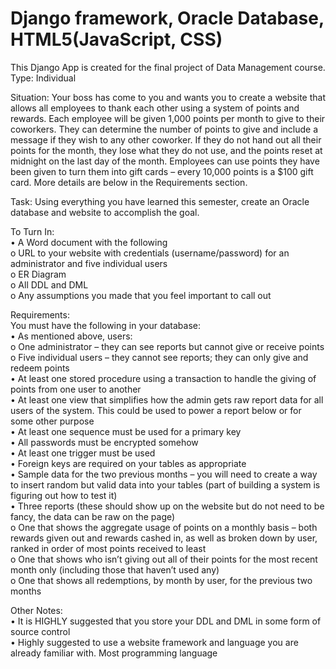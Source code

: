# Django framework, Oracle Database, HTML5(JavaScript, CSS)

This Django App is created for the final project of Data Management course. <br/>
Type: Individual<br/>

Situation: Your boss has come to you and wants you to create a website that allows all employees to thank each other using a system of points and rewards. Each employee will be given 1,000 points per month to give to their coworkers. They can determine the number of points to give and include a message if they wish to any other coworker. If they do not hand out all their points for the month, they lose what they do not use, and the points reset at midnight on the last day of the month. Employees can use points they have been given to turn them into gift cards – every 10,000 points is a $100 gift card. More details are below in the Requirements section.<br/>

Task: Using everything you have learned this semester, create an Oracle database and website to accomplish the goal.<br/> 

To Turn In:<br/>
•	A Word document with the following<br/>
o	URL to your website with credentials (username/password) for an administrator and five individual users<br/>
o	ER Diagram<br/>
o	All DDL and DML<br/>
o	Any assumptions you made that you feel important to call out<br/>

Requirements:<br/>
You must have the following in your database:<br/>
•	As mentioned above, users:<br/>
o	One administrator – they can see reports but cannot give or receive points<br/>
o	Five individual users – they cannot see reports; they can only give and redeem points<br/>
•	At least one stored procedure using a transaction to handle the giving of points from one user to another<br/>
•	At least one view that simplifies how the admin gets raw report data for all users of the system. This could be used to power a report below or for some other purpose<br/>
•	At least one sequence must be used for a primary key<br/>
•	All passwords must be encrypted somehow<br/>
•	At least one trigger must be used<br/>
•	Foreign keys are required on your tables as appropriate<br/>
•	Sample data for the two previous months – you will need to create a way to insert random but valid data into your tables (part of building a system is figuring out how to test it)<br/>
•	Three reports (these should show up on the website but do not need to be fancy, the data can be raw on the page)<br/>
o	One that shows the aggregate usage of points on a monthly basis – both rewards given out and rewards cashed in, as well as broken down by user, ranked in order of most points received to least<br/>
o	One that shows who isn’t giving out all of their points for the most recent month only (including those that haven’t used any)<br/>
o	One that shows all redemptions, by month by user, for the previous two months<br/>

Other Notes:<br/>
•	It is HIGHLY suggested that you store your DDL and DML in some form of source control<br/>
•	Highly suggested to use a website framework and language you are already familiar with. Most programming language<br/>

